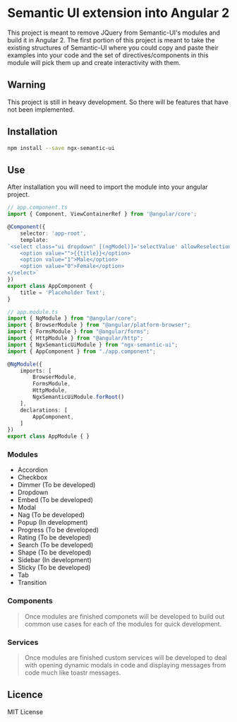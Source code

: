 # Semantic UI extension into Angular 2
This project is meant to remove JQuery from Semantic-UI's modules and build it in Angular 2.  The first portion of this project is meant
to take the existing structures of Semantic-UI where you could copy and paste their examples into your code and the set of directives/components
in this module will pick them up and create interactivity with them.

## Warning
This project is still in heavy development.  So there will be features that have not been implemented.

## Installation
```bash
npm install --save ngx-semantic-ui
```

## Use
After installation you will need to import the module into your angular project.
```typescript
// app.component.ts
import { Component, ViewContainerRef } from '@angular/core';

@Component({
    selector: 'app-root',
    template:
`<select class="ui dropdown" [(ngModel)]='selectValue' allowReselection="true">
    <option value="">{{title}}</option>
    <option value="1">Male</option>
    <option value="0">Female</option>
</select>`
})
export class AppComponent {
    title = 'Placeholder Text';
}

// app.module.ts
import { NgModule } from "@angular/core";
import { BrowserModule } from "@angular/platform-browser";
import { FormsModule } from "@angular/forms";
import { HttpModule } from "@angular/http";
import { NgxSemanticUiModule } from "ngx-semantic-ui";
import { AppComponent } from "./app.component";

@NgModule({
    imports: [
        BrowserModule,
        FormsModule,
        HttpModule,
        NgxSemanticUiModule.forRoot()
    ],
    declarations: [
        AppComponent,
    ]
})
export class AppModule { }
```

### Modules
  - Accordion
  - Checkbox
  - Dimmer (To be developed)
  - Dropdown
  - Embed (To be developed)
  - Modal
  - Nag (To be developed)
  - Popup (In development)
  - Progress (To be developed)
  - Rating (To be developed)
  - Search (To be developed)
  - Shape (To be developed)
  - Sidebar (In development)
  - Sticky (To be developed)
  - Tab
  - Transition

### Components
> Once modules are finished componets will be developed to build out common use cases for each of the modules for quick development.

### Services
> Once modules are finished custom services will be developed to deal with opening dynamic modals in code and displaying messages from code much like toastr messages.

## Licence
MIT License
